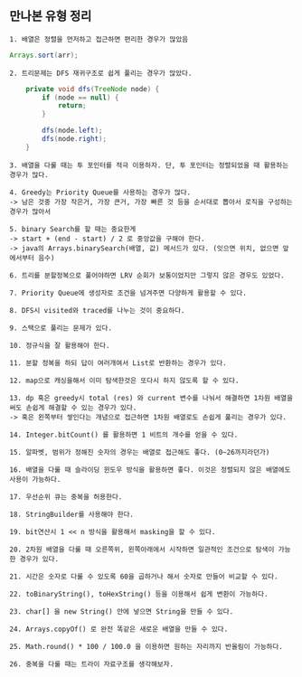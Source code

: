## 만나본 유형 정리

    1. 배열은 정렬을 먼저하고 접근하면 편리한 경우가 많았음

```java
Arrays.sort(arr);
```

    2. 트리문제는 DFS 재귀구조로 쉽게 풀리는 경우가 많았다.

```java
    private void dfs(TreeNode node) {
        if (node == null) {
            return;
        }

        dfs(node.left);
        dfs(node.right);
    }
```

    3. 배열을 다룰 때는 투 포인터를 적극 이용하자. 단, 투 포인터는 정렬되었을 때 활용하는 경우가 많다.

    4. Greedy는 Priority Queue를 사용하는 경우가 많다.
    -> 남은 것중 가장 작은거, 가장 큰거, 가장 빠른 것 등을 순서대로 뽑아서 로직을 구성하는 경우가 많아서

    5. binary Search를 할 때는 중요한게 
    -> start + (end - start) / 2 로 중앙값을 구해야 한다.
    -> java의 Arrays.binarySearch(배열, 값) 메서드가 있다. (잇으면 위치, 없으면 앞에서부터 음수)

    6. 트리를 분할정복으로 풀어야하면 LRV 순회가 보통이었지만 그렇지 않은 경우도 있었다.

    7. Priority Queue에 생성자로 조건을 넘겨주면 다양하게 활용할 수 있다.

    8. DFS시 visited와 traced를 나누는 것이 중요하다.

    9. 스택으로 풀리는 문제가 있다.

    10. 정규식을 잘 활용해야 한다.

    11. 분할 정복을 하되 답이 여러개여서 List로 반환하는 경우가 있다.

    12. map으로 캐싱을해서 이미 탐색한것은 또다시 하지 않도록 할 수 있다.

    13. dp 혹은 greedy시 total (res) 와 current 변수를 나눠서 해결하면 1차원 배열을 써도 손쉽게 해결할 수 있는 경우가 있다.
    -> 혹은 왼쪽부터 쌓인다는 개념으로 접근하면 1차원 배열로도 손쉽게 풀리는 경우가 있다.

    14. Integer.bitCount() 를 활용하면 1 비트의 개수를 얻을 수 있다.

    15. 알파벳, 범위가 정해진 숫자의 경우는 배열로 접근해도 좋다. (0~26까지라던가)

    16. 배열을 다룰 때 슬라이딩 윈도우 방식을 활용하면 좋다. 이것은 정렬되지 않은 배열에도 사용이 가능하다.

    17. 우선순위 큐는 중복을 허용한다.

    18. StringBuilder를 사용해야 한다.

    19. bit연산시 1 << n 방식을 활용해서 masking을 할 수 있다.

    20. 2차원 배열을 다룰 때 오른쪽위, 왼쪽아래에서 시작하면 일관적인 조건으로 탐색이 가능한 경우가 있다.

    21. 시간은 숫자로 다룰 수 있도록 60을 곱하거나 해서 숫자로 만들어 비교할 수 있다.

    22. toBinaryString(), toHexString() 등을 이용해서 쉽게 변환이 가능하다.

    23. char[] 을 new String() 안에 넣으면 String을 만들 수 있다.

    24. Arrays.copyOf() 로 완전 똑같은 새로운 배열을 만들 수 있다.

    25. Math.round() * 100 / 100.0 을 이용하면 원하는 자리까지 반올림이 가능하다.

    26. 중복을 다룰 때는 트라이 자료구조를 생각해보자.